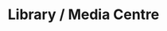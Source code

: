 ---
  title: Library / Media Centre
  description: This was formerly the boarders’ dining room.
  latitude: -26.1732
  longitude: 28.0756
  cards:
    - poi-037-card-001.md
    - poi-037-card-002.md
    - poi-037-card-003.md
    - poi-037-card-004.md
    - poi-037-card-005.md
    - poi-037-card-006.md
---